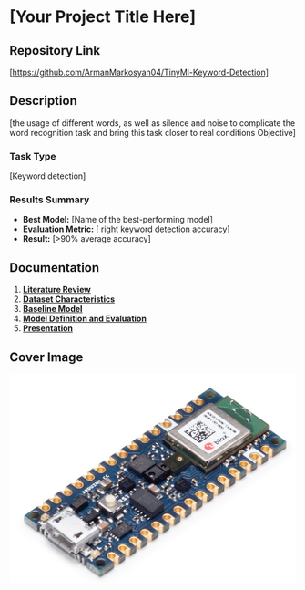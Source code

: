 # [Your Project Title Here]

## Repository Link

[https://github.com/ArmanMarkosyan04/TinyMl-Keyword-Detection]

## Description

[the usage of different words, as well as silence and noise to complicate the word recognition task and bring this task closer to real conditions Objective]

### Task Type

[Keyword detection]

### Results Summary

- **Best Model:** [Name of the best-performing model]
- **Evaluation Metric:** [ right keyword detection accuracy]
- **Result:** [>90% average accuracy]

## Documentation

1. **[Literature Review](0_LiteratureReview/README.md)**
2. **[Dataset Characteristics](1_DatasetCharacteristics/exploratory_data_analysis.ipynb)**
3. **[Baseline Model](2_BaselineModel/baseline_model.ipynb)**
4. **[Model Definition and Evaluation](3_Model/model_definition_evaluation)**
5. **[Presentation](4_Presentation/README.md)**

## Cover Image

![Project Cover Image](CoverImage/cover_image.png)
